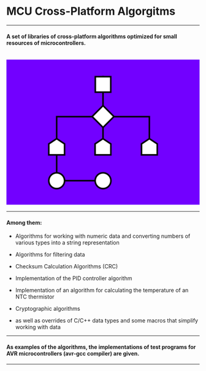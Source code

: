 # MCU Cross-Platform Algorgitms
___

#### A set of libraries of cross-platform algorithms optimized for small resources of microcontrollers.<br><br>

<img src="/resources/logo.png" alt="MCU Cross-Platform Algorgitms logo"/>

___

#### Among them:

- Algorithms for working with numeric data and converting numbers of various types into a string representation

- Algorithms for filtering data

- Checksum Calculation Algorithms (CRC)

- Implementation of the PID controller algorithm

- Implementation of an algorithm for calculating the temperature of an NTC thermistor

- Cryptographic algorithms

- as well as overrides of C/C++ data types and some macros that simplify working with data

___

#### As examples of the algorithms, the implementations of test programs for AVR microcontrollers (avr-gcc compiler) are given.

___
